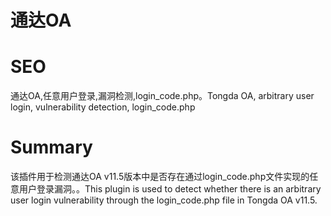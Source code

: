 # 通达OA
# SEO
通达OA,任意用户登录,漏洞检测,login_code.php。Tongda OA, arbitrary user login, vulnerability detection, login_code.php
# Summary
该插件用于检测通达OA v11.5版本中是否存在通过login_code.php文件实现的任意用户登录漏洞。。This plugin is used to detect whether there is an arbitrary user login vulnerability through the login_code.php file in Tongda OA v11.5.

